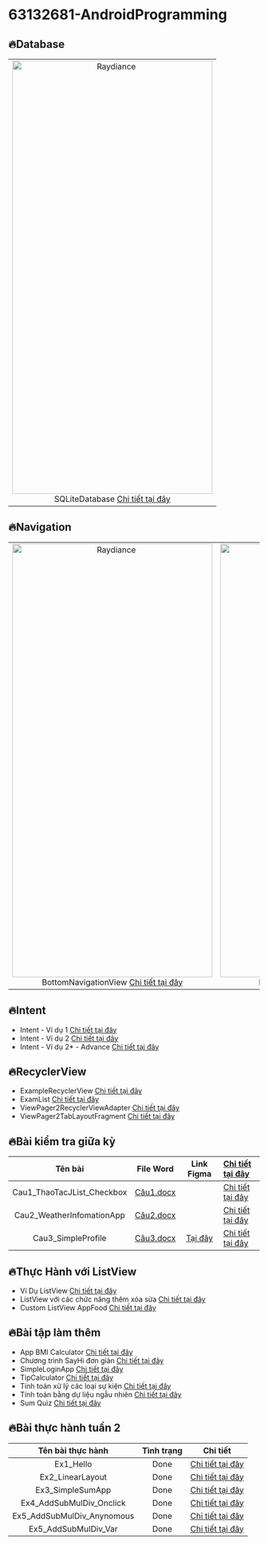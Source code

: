 # 63132681-AndroidProgramming
## 🔥Database
<table>
    <tr>
        <td style="text-align: center;">
            <div style="text-align: center;">
                <a target="_blank" href="https://github.com/TienVannnn/63132681-AndroidProgramming/assets/145122420/0c38edb3-68d9-49ea-b572-a94b6fa1b4f2">
                    <img alt="Raydiance" width="401" height="869" src="https://github.com/TienVannnn/63132681-AndroidProgramming/assets/145122420/e55ec2ed-36f1-4265-b733-35bde7065e64" />
                </a>
                <div>
                    <span>SQLiteDatabase</span>
                    <a href="https://github.com/TienVannnn/63132681-AndroidProgramming/tree/main/SQLiteDatabase/app/src/main">Chi tiết tại đây</a>
                </div>
            </div>
        </td>
    </tr>
</table>

##
## 🔥Navigation
<table>
    <tr>
        <td style="text-align: center;">
            <div style="text-align: center;">
                <a target="_blank" href="https://github.com/TienVannnn/63132681-AndroidProgramming/tree/main/Example_BottomNavigationView">
                    <img alt="Raydiance" width="401" height="869" src="https://github.com/TienVannnn/63132681-AndroidProgramming/assets/145122420/d13abb15-8c1f-4f47-8e19-1afcdfce4240" />
                </a>
                <div>
                    <span>BottomNavigationView</span>
                    <a href="https://github.com/TienVannnn/63132681-AndroidProgramming/tree/main/Example_BottomNavigationView">Chi tiết tại đây</a>
                </div>
            </div>
        </td>
      <td style="text-align: center;">
            <div style="text-align: center;">
                <a target="_blank" href="https://github.com/TienVannnn/63132681-AndroidProgramming/tree/main/NavigationDrawer/app/src/main">
                    <img alt="Raydiance" width="401" height="869" src="https://github.com/TienVannnn/63132681-AndroidProgramming/assets/145122420/b0db67f5-6cc8-4752-951d-0168fde4787d" />
                </a>
                <div>
                    <span>NavigationDrawer</span>
                    <a href="https://github.com/TienVannnn/63132681-AndroidProgramming/tree/main/NavigationDrawer/app/src/main">Chi tiết tại đây</a>
                </div>
            </div>
        </td>
    </tr>
</table>

##
## 🔥Intent
* Intent - Ví dụ 1 [Chi tiết tại đây](https://github.com/TienVannnn/63132681-AndroidProgramming/tree/main/Intent_VD1)
* Intent - Ví dụ 2 [Chi tiết tại đây](https://github.com/TienVannnn/63132681-AndroidProgramming/tree/main/Intent_VD2)
* Intent - Ví dụ 2* - Advance [Chi tiết tại đây](https://github.com/TienVannnn/63132681-AndroidProgramming/tree/main/Intent_ViDu2Star)
##

## 🔥RecyclerView
* ExampleRecyclerView [Chi tiết tại đây](https://github.com/TienVannnn/63132681-AndroidProgramming/tree/main/ExampleRecyclerView)
* ExamList [Chi tiết tại đây](https://github.com/TienVannnn/63132681-AndroidProgramming/tree/main/ExamList)
* ViewPager2RecyclerViewAdapter [Chi tiết tại đây](https://github.com/TienVannnn/63132681-AndroidProgramming/tree/main/ViewPager2RecyclerViewAdapter)
* ViewPager2TabLayoutFragment [Chi tiết tại đây](https://github.com/TienVannnn/63132681-AndroidProgramming/tree/main/ViewPager2TabLayoutFragment)
##

## 🔥Bài kiểm tra giữa kỳ
| Tên bài | File Word | Link Figma| [Chi tiết tại đây](https://github.com/TienVannnn/63132681-AndroidProgramming/tree/main/ThiGiuaKy_63132681) | 
|:-------------:|:-------------:|:-------------: |:---------------
| Cau1_ThaoTacJList_Checkbox    | [Câu1.docx](https://github.com/TienVannnn/63132681-AndroidProgramming/blob/main/ThiGiuaKy_63132681/Cau1_ThaoTacJList_Checkbox/C%C3%A2u1.docx) | | [Chi tiết tại đây](https://github.com/TienVannnn/63132681-AndroidProgramming/tree/main/ThiGiuaKy_63132681/Cau1_ThaoTacJList_Checkbox)
| Cau2_WeatherInfomationApp     | [Câu2.docx](https://github.com/TienVannnn/63132681-AndroidProgramming/blob/main/ThiGiuaKy_63132681/Cau2_WeatherInfomationApp/C%C3%A2u%202.docx)  |  | [Chi tiết tại đây](https://github.com/TienVannnn/63132681-AndroidProgramming/tree/main/ThiGiuaKy_63132681/Cau2_WeatherInfomationApp)
| Cau3_SimpleProfile     | [Câu3.docx](https://github.com/TienVannnn/63132681-AndroidProgramming/blob/main/ThiGiuaKy_63132681/Cau3_SimpleProfile/C%C3%A2u%203.docx) | [Tại đây](https://www.figma.com/file/adN5GGE3AxPfTPXoKWVZJJ/Cau3_SimpleProfile?type=design&node-id=0-1&mode=design&t=HDVK8FrMUASlsRy1-0)  | [Chi tiết tại đây](https://github.com/TienVannnn/63132681-AndroidProgramming/tree/main/ThiGiuaKy_63132681/Cau3_SimpleProfile) | 

##
## 🔥Thực Hành với ListView
* Ví Dụ ListView [Chi tiết tại đây](https://github.com/TienVannnn/63132681-AndroidProgramming/tree/main/ViDuListView)
* ListView với các chức năng thêm xóa sửa [Chi tiết tại đây](https://github.com/TienVannnn/63132681-AndroidProgramming/tree/main/ListViewThemSuaXoa)
* Custom ListView AppFood [Chi tiết tại đây](https://github.com/TienVannnn/63132681-AndroidProgramming/tree/main/CustomListView_AppFood)
##
## 🔥Bài tập làm thêm
* App BMI Calculator [Chi tiết tại đây](https://github.com/TienVannnn/63132681-AndroidProgramming/tree/main/BMICalculator)
* Chương trình SayHi đơn giản [Chi tiết tại đây](https://github.com/TienVannnn/63132681-AndroidProgramming/tree/main/SayHi)
* SimpleLoginApp [Chi tiết tại đây](https://github.com/TienVannnn/63132681-AndroidProgramming/tree/main/SimpleLoginApp)
* TipCalculator [Chi tiết tại đây](https://github.com/TienVannnn/63132681-AndroidProgramming/tree/main/TipCalculator)
* Tính toán xử lý các loại sự kiện [Chi tiết tại đây](https://github.com/TienVannnn/63132681-AndroidProgramming/tree/main/THplus_P2Bai8_XuLyCacLoaiSuKien)
* Tính toán bằng dự liệu ngẫu nhiên [Chi tiết tại đây](https://github.com/TienVannnn/63132681-AndroidProgramming/tree/main/AppTinhToanBangDuLieuNgauNhien)
* Sum Quiz  [Chi tiết tại đây](https://github.com/TienVannnn/63132681-AndroidProgramming/tree/main/SumQuiz)
##
## 🔥Bài thực hành tuần 2
| Tên bài thực hành | Tình trạng | Chi tiết
|:-------------:|:-------------:|:-------------:
| Ex1_Hello    | Done | [Chi tiết tại đây](https://github.com/TienVannnn/63132681-AndroidProgramming/tree/main/Ex1_Hello)
| Ex2_LinearLayout     | Done     | [Chi tiết tại đây](https://github.com/TienVannnn/63132681-AndroidProgramming/tree/main/Ex2_LinearLayout)
| Ex3_SimpleSumApp     | Done    | [Chi tiết tại đây](https://github.com/TienVannnn/63132681-AndroidProgramming/tree/main/Ex3_SimpleSumApp)
| Ex4_AddSubMulDiv_Onclick    | Done | [Chi tiết tại đây](https://github.com/TienVannnn/63132681-AndroidProgramming/tree/main/Ex4_AddSubMulDiv_Onclick)
| Ex5_AddSubMulDiv_Anynomous     |   Done   | [Chi tiết tại đây](https://github.com/TienVannnn/63132681-AndroidProgramming/tree/main/Ex5_AddSubMulDiv_Anynomous)
| Ex5_AddSubMulDiv_Var     |  Done    | [Chi tiết tại đây](https://github.com/TienVannnn/63132681-AndroidProgramming/tree/main/Ex5_AddSubMulDiv_Var)

